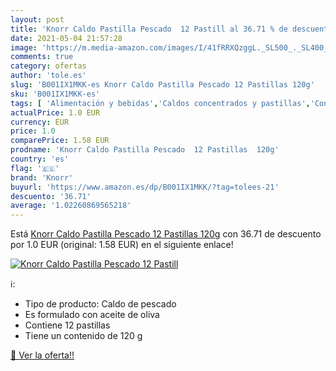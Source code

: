 ```yaml
---
layout: post
title: 'Knorr Caldo Pastilla Pescado  12 Pastill al 36.71 % de descuento'
date: 2021-05-04 21:57:28
image: 'https://m.media-amazon.com/images/I/41fRRXQzggL._SL500_._SL400_.jpg'
comments: true
category: ofertas
author: 'tole.es'
slug: 'B001IX1MKK-es Knorr Caldo Pastilla Pescado 12 Pastillas 120g'
sku: 'B001IX1MKK-es'
tags: [ 'Alimentación y bebidas','Caldos concentrados y pastillas','Conservas','Conservas de caldos','knorr', ]
actualPrice: 1.0 EUR
currency: EUR
price: 1.0
comparePrice: 1.58 EUR
prodname: 'Knorr Caldo Pastilla Pescado  12 Pastillas  120g'
country: 'es'
flag: '🇪🇸'
brand: 'Knorr'
buyurl: 'https://www.amazon.es/dp/B001IX1MKK/?tag=tolees-21'
descuento: '36.71'
average: '1.02260869565218'
---
```


Está [Knorr Caldo Pastilla Pescado  12 Pastillas  120g](https://www.amazon.es/dp/B001IX1MKK/?tag=tolees-21) con 36.71 de descuento por 1.0 EUR (original: 1.58 EUR) en el siguiente enlace!

[![Knorr Caldo Pastilla Pescado  12 Pastill](https://m.media-amazon.com/images/I/41fRRXQzggL._SL500_._SL400_.jpg)](https://www.amazon.es/dp/B001IX1MKK/?tag=tolees-21)

ℹ️:

- Tipo de producto: Caldo de pescado
- Es formulado con aceite de oliva
- Contiene 12 pastillas
- Tiene un contenido de 120 g

[🛒 Ver la oferta!!](https://www.amazon.es/dp/B001IX1MKK/?tag=tolees-21)
